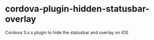 cordova-plugin-hidden-statusbar-overlay
=======================================

Cordova 3.x.x plugin to hide the statusbar and overlay on iOS
